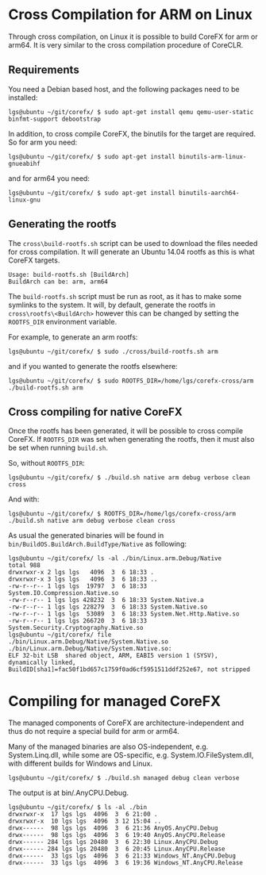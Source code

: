Cross Compilation for ARM on Linux
==================================

Through cross compilation, on Linux it is possible to build CoreFX for arm or arm64.
It is very similar to the cross compilation procedure of CoreCLR. 

Requirements
------------

You need a Debian based host, and the following packages need to be installed:

    lgs@ubuntu ~/git/corefx/ $ sudo apt-get install qemu qemu-user-static binfmt-support debootstrap

In addition, to cross compile CoreFX, the binutils for the target are required. So for arm you need:

    lgs@ubuntu ~/git/corefx/ $ sudo apt-get install binutils-arm-linux-gnueabihf

and for arm64 you need:

    lgs@ubuntu ~/git/corefx/ $ sudo apt-get install binutils-aarch64-linux-gnu


Generating the rootfs
---------------------
The `cross\build-rootfs.sh` script can be used to download the files needed for cross compilation. It will generate an Ubuntu 14.04 rootfs as this is what CoreFX targets.

    Usage: build-rootfs.sh [BuildArch]
    BuildArch can be: arm, arm64

The `build-rootfs.sh` script must be run as root, as it has to make some symlinks to the system. It will, by default, generate the rootfs in `cross\rootfs\<BuildArch>` however this can be changed by setting the `ROOTFS_DIR` environment variable.

For example, to generate an arm rootfs:

    lgs@ubuntu ~/git/corefx/ $ sudo ./cross/build-rootfs.sh arm

and if you wanted to generate the rootfs elsewhere:

    lgs@ubuntu ~/git/corefx/ $ sudo ROOTFS_DIR=/home/lgs/corefx-cross/arm ./build-rootfs.sh arm


Cross compiling for native CoreFX
---------------------------------
Once the rootfs has been generated, it will be possible to cross compile CoreFX. If `ROOTFS_DIR` was set when generating the rootfs, then it must also be set when running `build.sh`.

So, without `ROOTFS_DIR`:

    lgs@ubuntu ~/git/corefx/ $ ./build.sh native arm debug verbose clean cross

And with:

    lgs@ubuntu ~/git/corefx/ $ ROOTFS_DIR=/home/lgs/corefx-cross/arm ./build.sh native arm debug verbose clean cross

As usual the generated binaries will be found in `bin/BuildOS.BuildArch.BuildType/Native` as following:

    lgs@ubuntu ~/git/corefx/ ls -al ./bin/Linux.arm.Debug/Native
    total 988
    drwxrwxr-x 2 lgs lgs   4096  3  6 18:33 .
    drwxrwxr-x 3 lgs lgs   4096  3  6 18:33 ..
    -rw-r--r-- 1 lgs lgs  19797  3  6 18:33 System.IO.Compression.Native.so
    -rw-r--r-- 1 lgs lgs 428232  3  6 18:33 System.Native.a
    -rw-r--r-- 1 lgs lgs 228279  3  6 18:33 System.Native.so
    -rw-r--r-- 1 lgs lgs  53089  3  6 18:33 System.Net.Http.Native.so
    -rw-r--r-- 1 lgs lgs 266720  3  6 18:33 System.Security.Cryptography.Native.so
    lgs@ubuntu ~/git/corefx/ file ./bin/Linux.arm.Debug/Native/System.Native.so 
    ./bin/Linux.arm.Debug/Native/System.Native.so: 
    ELF 32-bit LSB  shared object, ARM, EABI5 version 1 (SYSV), 
    dynamically linked, BuildID[sha1]=fac50f1bd657c1759f0ad6cf5951511ddf252e67, not stripped


Compiling for managed CoreFX
============================
The managed components of CoreFX are architecture-independent and thus do not require a special build for arm or arm64.

Many of the managed binaries are also OS-independent, e.g. System.Linq.dll, while some are OS-specific, e.g. System.IO.FileSystem.dll, with different builds for Windows and Linux.

    lgs@ubuntu ~/git/corefx/ $ ./build.sh managed debug clean verbose 

The output is at bin/<BuildOS>.AnyCPU.Debug.

    lgs@ubuntu ~/git/corefx/ $ ls -al ./bin
    drwxrwxr-x  17 lgs lgs  4096  3  6 21:00 .
    drwxrwxr-x  10 lgs lgs  4096  3 12 15:04 ..
    drwx------  98 lgs lgs  4096  3  6 21:36 AnyOS.AnyCPU.Debug
    drwx------  98 lgs lgs  4096  3  6 19:40 AnyOS.AnyCPU.Release
    drwx------ 284 lgs lgs 20480  3  6 22:30 Linux.AnyCPU.Debug
    drwx------ 284 lgs lgs 20480  3  6 20:45 Linux.AnyCPU.Release
    drwx------  33 lgs lgs  4096  3  6 21:33 Windows_NT.AnyCPU.Debug
    drwx------  33 lgs lgs  4096  3  6 19:36 Windows_NT.AnyCPU.Release


